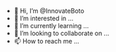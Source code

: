 - 👋 Hi, I’m @InnovateBoto
- 👀 I’m interested in ...
- 🌱 I’m currently learning ...
- 💞️ I’m looking to collaborate on ...
- 📫 How to reach me ...

<!---
InnovateBoto/InnovateBoto is a ✨ special ✨ repository because its `README.md` (this file) appears on your GitHub profile.
You can click the Preview link to take a look at your changes.
--->
